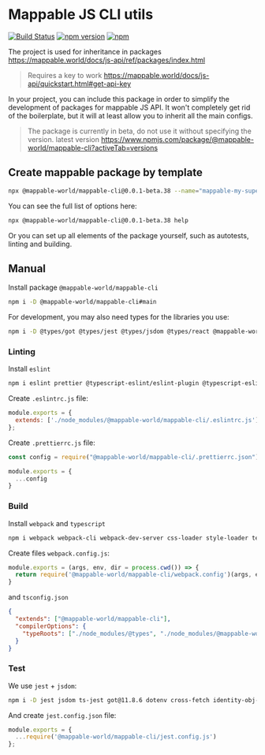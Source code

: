# Mappable JS CLI utils

[![Build Status](https://github.com/mappable-world/mappable-cli/workflows/Run%20tests/badge.svg)](https://github.com/mappable-world/mappable-cli/actions/workflows/tests.yml)
[![npm version](https://badge.fury.io/js/@mappable-world%2Fmappable-cli.svg)](https://badge.fury.io/js/@mappable-world%2Fmappable-cli)
[![npm](https://img.shields.io/npm/dm/@mappable-world/mappable-cli.svg)](https://www.npmjs.com/package/@mappable-world/mappable-cli)

The project is used for inheritance in packages https://mappable.world/docs/js-api/ref/packages/index.html

> Requires a key to work https://mappable.world/docs/js-api/quickstart.html#get-api-key

In your project, you can include this package in order to simplify
the development of packages for mappable JS API.
It won't completely get rid of the boilerplate,
but it will at least allow you to inherit all the main configs.

> The package is currently in beta, do not use it without specifying the version. latest version https://www.npmjs.com/package/@mappable-world/mappable-cli?activeTab=versions

## Create mappable package by template

```sh
npx @mappable-world/mappable-cli@0.0.1-beta.38 --name="mappable-my-super-pkg"
```

You can see the full list of options here:

```sh
npx @mappable-world/mappable-cli@0.0.1-beta.38 help
```

Or you can set up all elements of the package yourself, such as autotests, linting and building.

## Manual

Install package `@mappable-world/mappable-cli`

```sh
npm i -D @mappable-world/mappable-cli#main
```

For development, you may also need types for the libraries you use:

```sh
npm i -D @types/got @types/jest @types/jsdom @types/react @mappable-world/mappable-types
```

### Linting

Install `eslint`

```sh
npm i eslint prettier @typescript-eslint/eslint-plugin @typescript-eslint/parser eslint-config-prettier eslint-plugin-prettier -D
```

Create `.eslintrc.js` file:

```js
module.exports = {
  extends: ['./node_modules/@mappable-world/mappable-cli/.eslintrc.js']
};
```

Create `.prettierrc.js` file:


```js
const config = require("@mappable-world/mappable-cli/.prettierrc.json");

module.exports = {
  ...config
}
```

### Build

Install `webpack` and `typescript`

```sh
npm i webpack webpack-cli webpack-dev-server css-loader style-loader terser-webpack-plugin ts-loader typescript -D
```

Create files `webpack.config.js`:

```js
module.exports = (args, env, dir = process.cwd()) => {
  return require('@mappable-world/mappable-cli/webpack.config')(args, env, dir);
}
```

and `tsconfig.json`

```json
{
  "extends": ["@mappable-world/mappable-cli"],
  "compilerOptions": {
    "typeRoots": ["./node_modules/@types", "./node_modules/@mappable-world"]
  }
}
```

### Test

We use `jest` + `jsdom`:

```sh
npm i -D jest jsdom ts-jest got@11.8.6 dotenv cross-fetch identity-obj-proxy
```

And create `jest.config.json` file:

```js
module.exports = {
  ...require('@mappable-world/mappable-cli/jest.config.js')
};
```

